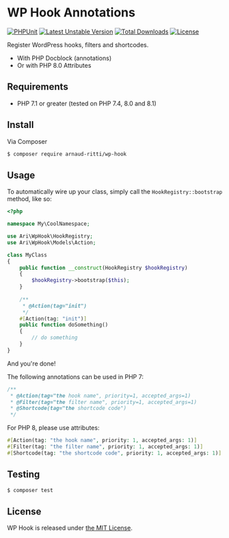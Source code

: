 # WP Hook Annotations

[![PHPUnit](https://github.com/arnaud-ritti/wp-hook/actions/workflows/php.yml/badge.svg)](https://github.com/arnaud-ritti/wp-hook/actions/workflows/php.yml)
[![Latest Unstable Version](https://poser.pugx.org/dugajean/wp-hook-annotations/v/unstable)](https://packagist.org/packages/arnaud-ritti/wp-hook)
[![Total Downloads](https://poser.pugx.org/arnaud-ritti/wp-hook/downloads)](https://packagist.org/packages/arnaud-ritti/wp-hook) 
[![License](https://poser.pugx.org/arnaud-ritti/wp-hook/license)](https://packagist.org/packages/arnaud-ritti/wp-hook) 

Register WordPress hooks, filters and shortcodes.

* With PHP Docblock (annotations)
* Or with PHP 8.0 Attributes

## Requirements

- PHP 7.1 or greater (tested on PHP 7.4, 8.0 and 8.1)

## Install

Via Composer

```bash
$ composer require arnaud-ritti/wp-hook
```

## Usage

To automatically wire up your class, simply call the `HookRegistry::bootstrap` method, like so: 

```php
<?php

namespace My\CoolNamespace;

use Ari\WpHook\HookRegistry;
use Ari\WpHook\Models\Action;

class MyClass
{
    public function __construct(HookRegistry $hookRegistry) 
    {
        $hookRegistry->bootstrap($this);
    }
    
    /**
     * @Action(tag="init")    
     */
    #[Action(tag: "init")]
    public function doSomething()
    {
        // do something
    }
}
```

And you're done!

The following annotations can be used in PHP 7:

```php
/**
 * @Action(tag="the hook name", priority=1, accepted_args=1)
 * @Filter(tag="the filter name", priority=1, accepted_args=1)
 * @Shortcode(tag="the shortcode code")
 */
```

For PHP 8, please use attributes:

```php
#[Action(tag: "the hook name", priority: 1, accepted_args: 1)]
#[Filter(tag: "the filter name", priority: 1, accepted_args: 1)]
#[Shortcode(tag: "the shortcode code", priority: 1, accepted_args: 1)]
```

## Testing

```bash
$ composer test
```

## License
WP Hook is released under [the MIT License](LICENSE).
